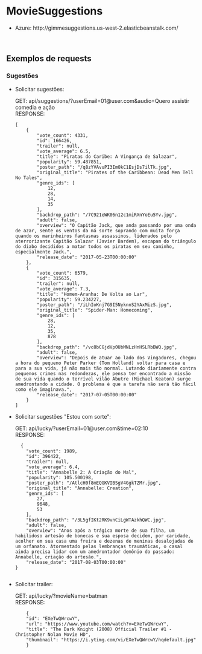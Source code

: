 <h1>MovieSuggestions</h1>
<p>

<ul>
  <li>Azure: <a>http://gimmesuggestions.us-west-2.elasticbeanstalk.com/<a/></li>
</ul>
</p>

<br />
<h2>Exemplos de requests</h2>
<h3>Sugestões</h3>

<ul>
<li>Solicitar sugestões:</li>
<p>
GET: api/suggestions/?userEmail=01@user.com&audio=Quero assistir comedia e ação</br>
RESPONSE: </br>
<code>
[
    {
        "vote_count": 4331,
        "id": 166426,
        "trailer": null,
        "vote_average": 6.5,
        "title": "Piratas do Caribe: A Vingança de Salazar",
        "popularity": 59.487851,
        "poster_path": "/q8zYVAvuPI3ImOkC1EsjDs7ilTk.jpg",
        "original_title": "Pirates of the Caribbean: Dead Men Tell No Tales",
        "genre_ids": [
            12,
            28,
            14,
            35
        ],
        "backdrop_path": "/7C921eWK06n12c1miRXnYoEu5Yv.jpg",
        "adult": false,
        "overview": "O Capitão Jack, que anda passando por uma onda de azar, sente os ventos da má sorte soprando com muita força quando os marinheiros fantasmas assassinos, liderados pelo aterrorizante Capitão Salazar (Javier Bardem), escapam do triângulo do diabo decididos a matar todos os piratas em seu caminho, especialmente Jack.",
        "release_date": "2017-05-23T00:00:00"
    },
    {
        "vote_count": 6579,
        "id": 315635,
        "trailer": null,
        "vote_average": 7.3,
        "title": "Homem-Aranha: De Volta ao Lar",
        "popularity": 59.234227,
        "poster_path": "/iLhIoKnj7G9I5NyknnS2YAxMizS.jpg",
        "original_title": "Spider-Man: Homecoming",
        "genre_ids": [
            28,
            12,
            35,
            878
        ],
        "backdrop_path": "/vc8bCGjdVp0UbMNLzHnHSLRbBWQ.jpg",
        "adult": false,
        "overview": "Depois de atuar ao lado dos Vingadores, chegou a hora do pequeno Peter Parker (Tom Holland) voltar para casa e para a sua vida, já não mais tão normal. Lutando diariamente contra pequenos crimes nas redondezas, ele pensa ter encontrado a missão de sua vida quando o terrível vilão Abutre (Michael Keaton) surge amedrontando a cidade. O problema é que a tarefa não será tão fácil como ele imaginava.",
        "release_date": "2017-07-05T00:00:00"
    }
]
</code>
</p>
  
<li>Solicitar sugestões "Estou com sorte":</li>
<p>
GET: api/lucky/?userEmail=01@user.com&time=02:10</br>
RESPONSE: </br>
<code>
  {
    "vote_count": 1989,
    "id": 396422,
    "trailer": null,
    "vote_average": 6.4,
    "title": "Annabelle 2: A Criação do Mal",
    "popularity": 105.500198,
    "poster_path": "/AtlcH0f8mEQGKVIBSgV4GgkTZMr.jpg",
    "original_title": "Annabelle: Creation",
    "genre_ids": [
        27,
        9648,
        53
    ],
    "backdrop_path": "/3L5gfIKt2RK9vnCiLgWTAzkhQWC.jpg",
    "adult": false,
    "overview": "Anos após a trágica morte de sua filha, um habilidoso artesão de bonecas e sua esposa decidem, por caridade, acolher em sua casa uma freira e dezenas de meninas desalojadas de um orfanato. Atormentado pelas lembranças traumáticas, o casal ainda precisa lidar com um amedrontador demônio do passado: Annabelle, criação do artesão.",
    "release_date": "2017-08-03T00:00:00"
}
  </code>
</p>

<li>Solicitar trailer:</li>
<p>
GET: api/lucky/?movieName=batman</br>
RESPONSE:</br>
  <code>
    {
    "id": "EXeTwQWrcwY",
    "url": "https://www.youtube.com/watch?v=EXeTwQWrcwY",
    "title": "The Dark Knight (2008) Official Trailer #1 - Christopher Nolan Movie HD",
    "thumbnail": "https://i.ytimg.com/vi/EXeTwQWrcwY/hqdefault.jpg"
    }</code>
</p>

 </ul>
